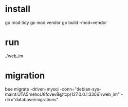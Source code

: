 # install
go mod tidy 
go mod vendor
go build -mod=vendor
# run
./web_im

# migration
bee migrate -driver=mysql -conn="debian-sys-maint:UTA5mehoU8fcvevB@tcp(127.0.0.1:3306)/web_im" -dir="database/migrations"
